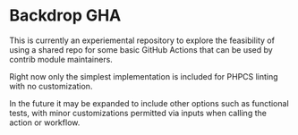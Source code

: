 # Backdrop GHA

This is currently an experiemental repository to explore the feasibility of
using a shared repo for some basic GitHub Actions that can be used by contrib
module maintainers.

Right now only the simplest implementation is included for PHPCS linting with
no customization.

In the future it may be expanded to include other options such as functional
tests, with minor customizations permitted via inputs when calling the action
or workflow.
